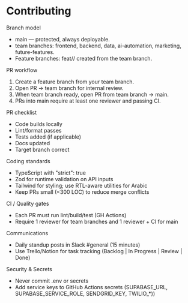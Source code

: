 # Contributing

Branch model
- main — protected, always deployable.
- team branches: frontend, backend, data, ai-automation, marketing, future-features.
- Feature branches: feat/<team>/<short-desc> created from the team branch.

PR workflow
1. Create a feature branch from your team branch.
2. Open PR → team branch for internal review.
3. When team branch ready, open PR from team branch → main.
4. PRs into main require at least one reviewer and passing CI.

PR checklist
- Code builds locally
- Lint/format passes
- Tests added (if applicable)
- Docs updated
- Target branch correct

Coding standards
- TypeScript with "strict": true
- Zod for runtime validation on API inputs
- Tailwind for styling; use RTL-aware utilities for Arabic
- Keep PRs small (<300 LOC) to reduce merge conflicts

CI / Quality gates
- Each PR must run lint/build/test (GH Actions)
- Require 1 reviewer for team branches and 1 reviewer + CI for main

Communications
- Daily standup posts in Slack #general (15 minutes)
- Use Trello/Notion for task tracking (Backlog | In Progress | Review | Done)

Security & Secrets
- Never commit .env or secrets
- Add service keys to GitHub Actions secrets (SUPABASE_URL, SUPABASE_SERVICE_ROLE, SENDGRID_KEY, TWILIO_*))